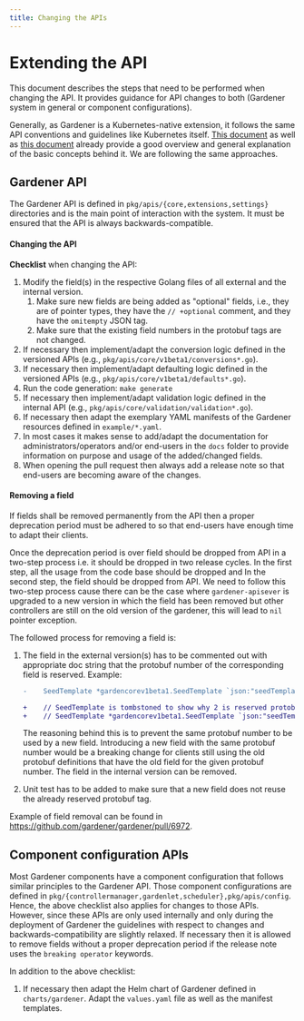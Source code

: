 ```yaml
---
title: Changing the APIs
---
```


# Extending the API

This document describes the steps that need to be performed when changing the API.
It provides guidance for API changes to both (Gardener system in general or component configurations).

Generally, as Gardener is a Kubernetes-native extension, it follows the same API conventions and guidelines like Kubernetes itself.
[This document](https://github.com/kubernetes/community/blob/master/contributors/devel/sig-architecture/api-conventions.md) as well as [this document](https://github.com/kubernetes/community/blob/master/contributors/devel/sig-architecture/api_changes.md) already provide a good overview and general explanation of the basic concepts behind it.
We are following the same approaches.

## Gardener API

The Gardener API is defined in `pkg/apis/{core,extensions,settings}` directories and is the main point of interaction with the system.
It must be ensured that the API is always backwards-compatible.

#### Changing the API

**Checklist** when changing the API:

1. Modify the field(s) in the respective Golang files of all external and the internal version.
    1. Make sure new fields are being added as "optional" fields, i.e., they are of pointer types, they have the `// +optional` comment, and they have the `omitempty` JSON tag.
    1. Make sure that the existing field numbers in the protobuf tags are not changed.
1. If necessary then implement/adapt the conversion logic defined in the versioned APIs (e.g., `pkg/apis/core/v1beta1/conversions*.go`).
1. If necessary then implement/adapt defaulting logic defined in the versioned APIs (e.g., `pkg/apis/core/v1beta1/defaults*.go`).
1. Run the code generation: `make generate`
1. If necessary then implement/adapt validation logic defined in the internal API (e.g., `pkg/apis/core/validation/validation*.go`).
1. If necessary then adapt the exemplary YAML manifests of the Gardener resources defined in `example/*.yaml`.
1. In most cases it makes sense to add/adapt the documentation for administrators/operators and/or end-users in the `docs` folder to provide information on purpose and usage of the added/changed fields.
1. When opening the pull request then always add a release note so that end-users are becoming aware of the changes.

#### Removing a field

If fields shall be removed permanently from the API then a proper deprecation period must be adhered to so that end-users have enough time to adapt their clients.

Once the deprecation period is over field should be dropped from API in a two-step process i.e. it should be dropped in two release cycles. In the first step, all the usage from the code base should be dropped and In the second step, the field should be dropped from API. We need to follow this two-step process cause there can be the case where `gardener-apisever` is upgraded to a new version in which the field has been removed but other controllers are still on the old version of the gardener, this will lead to `nil` pointer exception.

The followed process for removing a field is:
1. The field in the external version(s) has to be commented out with appropriate doc string that the protobuf number of the corresponding field is reserved. Example:

   ```diff
   -	SeedTemplate *gardencorev1beta1.SeedTemplate `json:"seedTemplate,omitempty" protobuf:"bytes,2,opt,name=seedTemplate"`

   +	// SeedTemplate is tombstoned to show why 2 is reserved protobuf tag.
   +	// SeedTemplate *gardencorev1beta1.SeedTemplate `json:"seedTemplate,omitempty" protobuf:"bytes,2,opt,name=seedTemplate"`
   ```

   The reasoning behind this is to prevent the same protobuf number to be used by a new field. Introducing a new field with the same protobuf number would be a breaking change for clients still using the old protobuf definitions that have the old field for the given protobuf number.
   The field in the internal version can be removed.

2. Unit test has to be added to make sure that a new field does not reuse the already reserved protobuf tag.

Example of field removal can be found in https://github.com/gardener/gardener/pull/6972.

## Component configuration APIs

Most Gardener components have a component configuration that follows similar principles to the Gardener API.
Those component configurations are defined in `pkg/{controllermanager,gardenlet,scheduler},pkg/apis/config`.
Hence, the above checklist also applies for changes to those APIs.
However, since these APIs are only used internally and only during the deployment of Gardener the guidelines with respect to changes and backwards-compatibility are slightly relaxed.
If necessary then it is allowed to remove fields without a proper deprecation period if the release note uses the `breaking operator` keywords.

In addition to the above checklist:

1. If necessary then adapt the Helm chart of Gardener defined in `charts/gardener`. Adapt the `values.yaml` file as well as the manifest templates.
